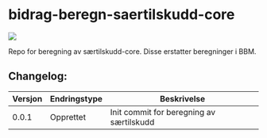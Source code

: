 # bidrag-beregn-saertilskudd-core
![](https://github.com/navikt/bidrag-beregn-saertilskudd-core/workflows/maven%20deploy/badge.svg)

Repo for beregning av særtilskudd-core. Disse erstatter beregninger i BBM.

## Changelog:

Versjon | Endringstype | Beskrivelse
--------|--------------|------------
0.0.1   | Opprettet    | Init commit for beregning av særtilskudd
